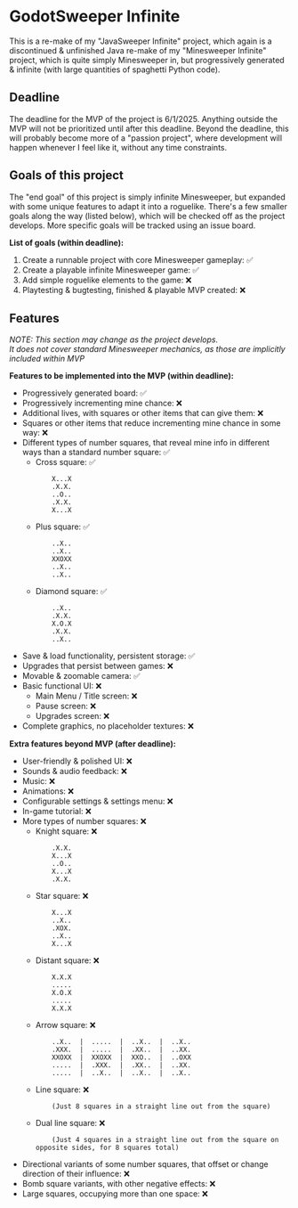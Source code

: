 # GodotSweeper Infinite
<p>This is a re-make of my "JavaSweeper Infinite" project, which again is a discontinued & unfinished Java re-make of my "Minesweeper Infinite" project, which is quite simply Minesweeper in, but progressively generated & infinite (with large quantities of spaghetti Python code).</p>

## Deadline
<p>The deadline for the MVP of the project is 6/1/2025. Anything outside the MVP will not be prioritized until after this deadline. Beyond the deadline, this will probably become more of a "passion project", where development will happen whenever I feel like it, without any time constraints.</p>

## Goals of this project
<p>The "end goal" of this project is simply infinite Minesweeper, but expanded with some unique features to adapt it into a roguelike. There's a few smaller goals along the way (listed below), which will be checked off as the project develops. More specific goals will be tracked using an issue board.</p>

<p><b>List of goals (within deadline):</b>
<ol>
    <li>Create a runnable project with core Minesweeper gameplay: ✅</li>
    <li>Create a playable infinite Minesweeper game: ✅</li>
    <li>Add simple roguelike elements to the game: ❌</li>
    <li>Playtesting & bugtesting, finished & playable MVP created: ❌</li>
</ol></p>

## Features
<p><i>NOTE: This section may change as the project develops.<br/>
It does not cover standard Minesweeper mechanics, as those are implicitly included within MVP</i></p>

<p><b>Features to be implemented into the MVP (within deadline):</b>
<ul>
    <li>Progressively generated board: ✅</li>
    <li>Progressively incrementing mine chance: ❌</li>
    <li>Additional lives, with squares or other items that can give them: ❌</li>
    <li>Squares or other items that reduce incrementing mine chance in some way: ❌</li>
    <li>Different types of number squares, that reveal mine info in different ways than a standard number square: ✅
    <ul>
<li>Cross square: ✅

        X...X
        .X.X.
        ..O..
        .X.X.
        X...X
</li><li>Plus square: ✅

        ..X..
        ..X..
        XXOXX
        ..X..
        ..X..
</li><li>Diamond square: ✅

        ..X..
        .X.X.
        X.O.X
        .X.X.
        ..X..
</li>
    </ul></li>
    <li>Save & load functionality, persistent storage: ✅</li>
    <li>Upgrades that persist between games: ❌</li>
    <li>Movable & zoomable camera: ✅</li>
    <li>Basic functional UI: ❌<ul>
        <li>Main Menu / Title screen: ❌</li>
        <li>Pause screen: ❌</li>
        <li>Upgrades screen: ❌</li>
    </ul></li>
    <li>Complete graphics, no placeholder textures: ❌</li>
</ul></p>

<p><b>Extra features beyond MVP (after deadline):</b>
<ul>
    <li>User-friendly & polished UI: ❌</li>
    <li>Sounds & audio feedback: ❌</li>
    <li>Music: ❌</li>
    <li>Animations: ❌</li>
    <li>Configurable settings & settings menu: ❌</li>
    <li>In-game tutorial: ❌</li>
    <li>More types of number squares: ❌
    <ul>
<li>Knight square: ❌

        .X.X.
        X...X
        ..O..
        X...X
        .X.X.
</li><li>Star square: ❌

        X...X
        ..X..
        .XOX.
        ..X..
        X...X

</li><li>Distant square: ❌

        X.X.X
        .....
        X.O.X
        .....
        X.X.X
</li><li>Arrow square: ❌

        ..X..  |  .....  |  ..X..  |  ..X..
        .XXX.  |  .....  |  .XX..  |  ..XX.
        XXOXX  |  XXOXX  |  XXO..  |  ..OXX
        .....  |  .XXX.  |  .XX..  |  ..XX.
        .....  |  ..X..  |  ..X..  |  ..X..
</li><li>Line square: ❌

        (Just 8 squares in a straight line out from the square)
</li><li>Dual line square: ❌

        (Just 4 squares in a straight line out from the square on opposite sides, for 8 squares total)
</li>
    </ul></li>
    <li>Directional variants of some number squares, that offset or change direction of their influence: ❌</li>
    <li>Bomb square variants, with other negative effects: ❌</li>
    <li>Large squares, occupying more than one space: ❌</li>
</ul></p>
